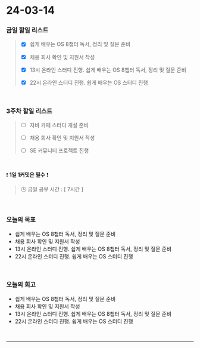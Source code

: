 # 24-03-14
### 금일 할일 리스트
> - [x]  쉽게 배우는 OS 8챕터 독서, 정리 및 질문 준비
>
> - [x]  채용 회사 확인 및 지원서 작성
>
> - [x]  13시 온라인 스터디 진행. 쉽게 배우는 OS 8챕터 독서, 정리 및 질문 준비
>
> - [x]  22시 온라인 스터디 진행. 쉽게 배우는 OS 스터디 진행

<br/>

### 3주차 할일 리스트  
> - [ ]  자바 카페 스터디 개설 준비
>
> - [ ]  채용 회사 확인 및 지원서 작성
>
> - [ ]  SE 커뮤니티 프로젝트 진행

<br/>

❗ **1일 1커밋은 필수** ❗
> 🕒 금일 공부 시간 : [ 7시간 ]

<br/>

### 오늘의 목표
- 쉽게 배우는 OS 8챕터 독서, 정리 및 질문 준비
- 채용 회사 확인 및 지원서 작성
- 13시 온라인 스터디 진행. 쉽게 배우는 OS 8챕터 독서, 정리 및 질문 준비
- 22시 온라인 스터디 진행. 쉽게 배우는 OS 스터디 진행

<br>

### 오늘의 회고
- 쉽게 배우는 OS 8챕터 독서, 정리 및 질문 준비
- 채용 회사 확인 및 지원서 작성
- 13시 온라인 스터디 진행. 쉽게 배우는 OS 8챕터 독서, 정리 및 질문 준비
- 22시 온라인 스터디 진행. 쉽게 배우는 OS 스터디 진행


<br/>

------------  
